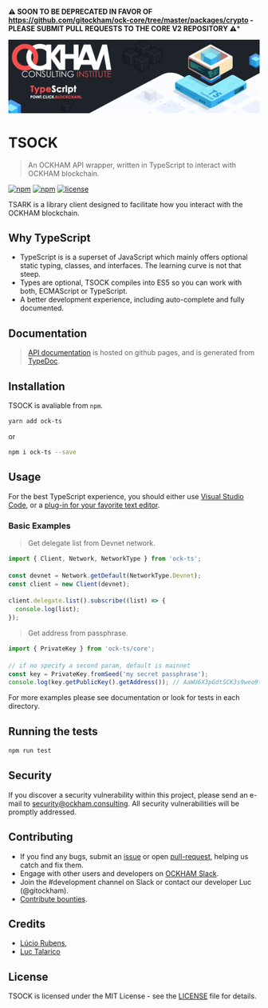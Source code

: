 **:warning: SOON TO BE DEPRECATED IN FAVOR OF https://github.com/gitockham/ock-core/tree/master/packages/crypto - PLEASE SUBMIT PULL REQUESTS TO THE CORE V2 REPOSITORY :warning:***

![TSOCK Logo](./banner.png)

# TSOCK

> An OCKHAM API wrapper, written in TypeScript to interact with OCKHAM blockchain.

[![npm](https://img.shields.io/npm/dt/ock-ts.svg)]()
[![npm](https://img.shields.io/npm/v/ock-ts.svg)]()
[![license](https://img.shields.io/github/license/gitockham/ock-ts.svg)]()

TSARK is a library client designed to facilitate how you interact with the OCKHAM blockchain.

## Why TypeScript

  * TypeScript is is a superset of JavaScript which mainly offers optional static typing, classes, and interfaces. The learning curve is not that steep.
  * Types are optional, TSOCK compiles into ES5 so you can work with both, ECMAScript or TypeScript.
  * A better development experience, including auto-complete and fully documented.

## Documentation

> [API documentation](https://gitockham.github.io/ock-ts/) is hosted on github pages, and is generated from [TypeDoc](https://github.com/TypeStrong/typedoc).

## Installation

TSOCK is avaliable from `npm`.

```bash
yarn add ock-ts
```

or

```bash
npm i ock-ts --save
```

## Usage

For the best TypeScript experience, you should either use [Visual Studio Code](http://code.visualstudio.com/), or a [plug-in for your favorite text editor](https://github.com/Microsoft/TypeScript/wiki/TypeScript-Editor-Support).

### Basic Examples

> Get delegate list from Devnet network.

```js
import { Client, Network, NetworkType } from 'ock-ts';

const devnet = Network.getDefault(NetworkType.Devnet);
const client = new Client(devnet);

client.delegate.list().subscribe((list) => {
  console.log(list);
});
```

> Get address from passphrase.

```js
import { PrivateKey } from 'ock-ts/core';

// if no specify a second param, default is mainnet
const key = PrivateKey.fromSeed('my secret passphrase');
console.log(key.getPublicKey().getAddress()); // AaWU6X3pGdtSCK3s9weo9tjth64F3hixgT
```

For more examples please see documentation or look for tests in each directory.

## Running the tests

```bash
npm run test
```

## Security

If you discover a security vulnerability within this project, please send an e-mail to security@ockham.consulting. All security vulnerabilities will be promptly addressed.

## Contributing

  * If you find any bugs, submit an [issue](../../issues) or open [pull-request](../../pulls), helping us catch and fix them.
  * Engage with other users and developers on [OCKHAM Slack](https://ockham.consulting/slack/).
  * Join the #development channel on Slack or contact our developer Luc (@gitockham).
  * [Contribute bounties](./CONTRIBUTING.md).

## Credits

- [Lúcio Rubens](https://github.com/luciorubeens),
- [Luc Talarico](https://github.com/gitockham)

## License

TSOCK is licensed under the MIT License - see the [LICENSE](./LICENSE) file for details.
